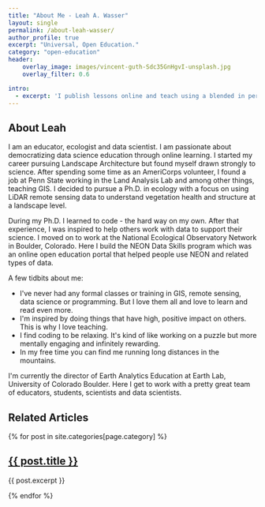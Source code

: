 ```yaml
---
title: "About Me - Leah A. Wasser"
layout: single
permalink: /about-leah-wasser/
author_profile: true
excerpt: "Universal, Open Education."
category: "open-education"
header:
    overlay_image: images/vincent-guth-Sdc35GnHgvI-unsplash.jpg
    overlay_filter: 0.6

intro:
  - excerpt: 'I publish lessons online and teach using a blended in person and online approach to open doors for non traditional students who may not otherwise have access to learning earth data science.'
---
```


## About Leah

I am an educator, ecologist and data scientist. I am passionate about democratizing
data science education through online learning. I started my career pursuing
Landscape Architecture but found myself drawn strongly to science. After spending
some time as an AmeriCorps volunteer, I found a job at Penn State working in the
Land Analysis Lab and among other things, teaching GIS. I decided to pursue a
Ph.D. in ecology with a focus on using LiDAR remote sensing data to understand
vegetation health and structure at a landscape level.

During my Ph.D. I learned to code - the hard way on my own. After that experience,
I was inspired to help others work with data to support their science. I moved
on to work at the National Ecological Observatory Network in Boulder, Colorado.
Here I build the NEON Data Skills program which was an online open education
portal that helped people use NEON and related types of data.

A few tidbits about me:

* I've never had any formal classes or training in GIS, remote sensing, data science or programming. But I love them all and love to learn and read even more.
* I'm inspired by doing things that have high, positive impact on others. This is why I love teaching.
* I find coding to be relaxing. It's kind of like working on a puzzle but more mentally engaging and infinitely rewarding.
* In my free time you can find me running long distances in the mountains.  

I'm currently the director of Earth Analytics Education at Earth Lab, University
of Colorado Boulder. Here I get to work with a pretty great team of educators, students,
scientists and data scientists.

## Related Articles
<div class="list__item">
{% for post in site.categories[page.category] %}
<!-- List all posts in the page category  -->
<!-- Somehow loop through each class lesson and count - right now i'm not including category on series pages -->
<div class="list__item">
<article class="archive__item">
  <h2 class="archive__item-title"><a href="{{ site.baseurl }}{{ post.url}}">{{ post.title }}</a></h2>
  <p class="archive__item-excerpt">{{ post.excerpt }}</p>
</article>
</div>
{% endfor %}
</div>
